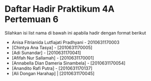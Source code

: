 # Daftar Hadir Praktikum 4A Pertemuan 6
Silahkan isi list nama di bawah ini apabila hadir dengan format berikut

- Anisa Fitrianida Lutfiajati Pradhyani - 2010631170003
- [Chintya Ana Tasya] - [2010631170005]
- [Adi Sunandar] - [2010631170041]
- [Afifah Nur Sallamah] - [2010631170001]
- [Annabella Dian Dameria Sinambela] - [2010631170054]
- [Anandito Rafi Putra] - [2010631170137]
- [Ali Dongan Harahap] | [2010631170045]
